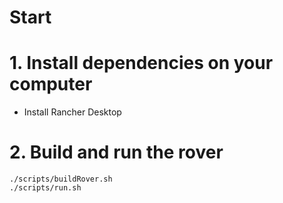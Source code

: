 # Start

# 1. Install dependencies on your computer
- Install Rancher Desktop

# 2. Build and run the rover
```
./scripts/buildRover.sh
./scripts/run.sh
```
